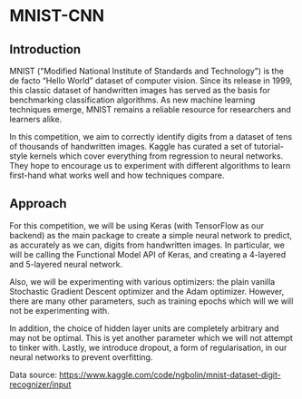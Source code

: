 # MNIST-CNN

## Introduction
MNIST ("Modified National Institute of Standards and Technology") is the de facto “Hello World” dataset of computer vision. Since its release in 1999, this classic dataset of handwritten images has served as the basis for benchmarking classification algorithms. As new machine learning techniques emerge, MNIST remains a reliable resource for researchers and learners alike.

In this competition, we aim to correctly identify digits from a dataset of tens of thousands of handwritten images. Kaggle has curated a set of tutorial-style kernels which cover everything from regression to neural networks. They hope to encourage us to experiment with different algorithms to learn first-hand what works well and how techniques compare.

## Approach
For this competition, we will be using Keras (with TensorFlow as our backend) as the main package to create a simple neural network to predict, as accurately as we can, digits from handwritten images. In particular, we will be calling the Functional Model API of Keras, and creating a 4-layered and 5-layered neural network.

Also, we will be experimenting with various optimizers: the plain vanilla Stochastic Gradient Descent optimizer and the Adam optimizer. However, there are many other parameters, such as training epochs which will we will not be experimenting with.

In addition, the choice of hidden layer units are completely arbitrary and may not be optimal. This is yet another parameter which we will not attempt to tinker with. Lastly, we introduce dropout, a form of regularisation, in our neural networks to prevent overfitting.

Data source: 
https://www.kaggle.com/code/ngbolin/mnist-dataset-digit-recognizer/input
